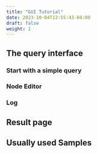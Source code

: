 ```yaml
---
title: "GUI Tutorial"
date: 2023-10-04T12:55:43-04:00
draft: false
weight: 1
---
```


## The query interface

### Start with a simple query

### Node Editor

### Log

## Result page

## Usually used Samples

### 
